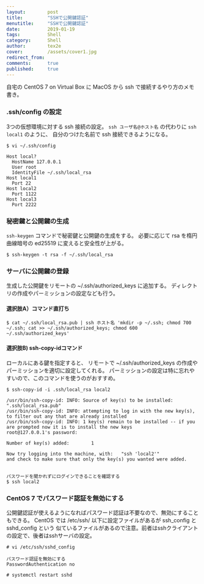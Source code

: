 ```yaml
---
layout:        post
title:         "SSHで公開鍵認証"
menutitle:     "SSHで公開鍵認証"
date:          2019-01-19
tags:          Shell
category:      Shell
author:        tex2e
cover:         /assets/cover1.jpg
redirect_from:
comments:      true
published:     true
---
```


自宅の CentOS 7 on Virtual Box に MacOS から ssh で接続するやり方のメモ書き。

### .ssh/config の設定

3つの仮想環境に対する ssh 接続の設定。
`ssh ユーザ名@ホスト名` の代わりに `ssh local1` のように、
自分のつけた名前で ssh 接続できるようになる。

```
$ vi ~/.ssh/config

Host local?
  HostName 127.0.0.1
  User root
  IdentityFile ~/.ssh/local_rsa
Host local1
  Port 22
Host local2
  Port 1122
Host local3
  Port 2222

```

### 秘密鍵と公開鍵の生成

`ssh-keygen` コマンドで秘密鍵と公開鍵の生成をする。
必要に応じて rsa を楕円曲線暗号の ed25519 に変えると安全性が上がる。

```
$ ssh-keygen -t rsa -f ~/.ssh/local_rsa
```

### サーバに公開鍵の登録

生成した公開鍵をリモートの ~/.ssh/authorized_keys に追加する。
ディレクトリの作成やパーミッションの設定なども行う。

#### 選択肢A）コマンド直打ち

```
$ cat ~/.ssh/local_rsa.pub | ssh ホスト名 'mkdir -p ~/.ssh; chmod 700 ~/.ssh; cat >> ~/.ssh/authorized_keys; chmod 600 ~/.ssh/authorized_keys'
```

#### 選択肢B) ssh-copy-idコマンド

ローカルにある鍵を指定すると、
リモートで ~/.ssh/authorized_keys の作成やパーミッションを適切に設定してくれる。
パーミッションの設定は特に忘れやすいので、このコマンドを使うのがおすすめ。

```
$ ssh-copy-id -i .ssh/local_rsa local2

/usr/bin/ssh-copy-id: INFO: Source of key(s) to be installed: ".ssh/local_rsa.pub"
/usr/bin/ssh-copy-id: INFO: attempting to log in with the new key(s), to filter out any that are already installed
/usr/bin/ssh-copy-id: INFO: 1 key(s) remain to be installed -- if you are prompted now it is to install the new keys
root@127.0.0.1's password:

Number of key(s) added:        1

Now try logging into the machine, with:   "ssh 'local2'"
and check to make sure that only the key(s) you wanted were added.


パスワードを聞かれずにログインできることを確認する
$ ssh local2
```

### CentOS 7 でパスワード認証を無効にする

公開鍵認証が使えるようになればパスワード認証は不要なので、無効にすることもできる。
CentOS では /etc/ssh/ 以下に設定ファイルがあるが ssh_config と sshd_config という
似ているファイルがあるので注意。前者はsshクライアントの設定で、後者はsshサーバの設定。

```
# vi /etc/ssh/sshd_config

パスワード認証を無効にする
PasswordAuthentication no

# systemctl restart sshd
```
